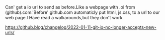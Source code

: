 Can' get a io url to send as before.Like a webpage with .oi from (github).com.'Before' github.com  automaticly put html, js.css, to a url to our web page.I Have read a walkarounds,but they don't work.       

https://github.blog/changelog/2022-01-11-git-io-no-longer-accepts-new-urls/
